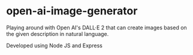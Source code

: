 # open-ai-image-generator

Playing around with Open AI's DALL·E 2 that can create images based on the given description in natural language.

Developed using Node JS and Express
